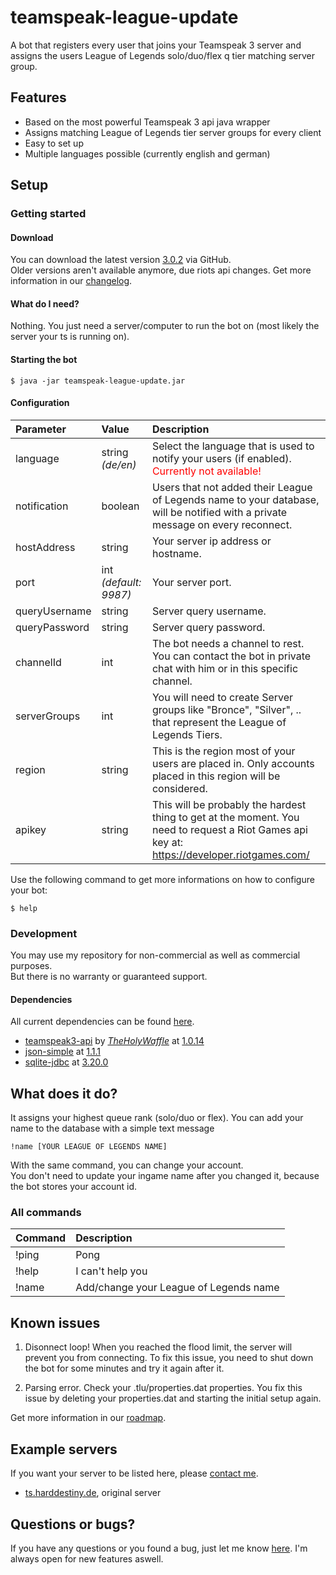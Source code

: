 # teamspeak-league-update

A bot that registers every user that joins your Teamspeak 3 server and assigns the users League of Legends solo/duo/flex q tier matching server group.

## Features

* Based on the most powerful Teamspeak 3 api java wrapper
* Assigns matching League of Legends tier server groups for every client
* Easy to set up
* Multiple languages possible (currently english and german)

## Setup

### Getting started

#### Download
You can download the latest version [3.0.2](https://github.com/stephan-strate/teamspeak-league-update/releases/tag/3.0.2) via GitHub.</br>
Older versions aren't available anymore, due riots api changes. Get more information in our [changelog](https://github.com/stephan-strate/teamspeak-league-update/blob/master/CHANGELOG.md).

#### What do I need?
Nothing. You just need a server/computer to run the bot on (most likely the server your ts is running on).

#### Starting the bot
```
$ java -jar teamspeak-league-update.jar
```

#### Configuration

| Parameter | Value | Description |
| :--- | :--- | :--- |
| language | string <i>(de/en)</i> | Select the language that is used to notify your users (if enabled). <div style="color: red;">Currently not available!</div> |
| notification | boolean | Users that not added their League of Legends name to your database, will be notified with a private message on every reconnect. |
| hostAddress | string | Your server ip address or hostname. |
| port | int <i>(default: 9987)</i> | Your server port. |
| queryUsername | string | Server query username. |
| queryPassword | string | Server query password. |
| channelId | int | The bot needs a channel to rest. You can contact the bot in private chat with him or in this specific channel. |
| serverGroups | int | You will need to create Server groups like "Bronce", "Silver", .. that represent the League of Legends Tiers. |
| region | string | This is the region most of your users are placed in. Only accounts placed in this region will be considered. |
| apikey | string | This will be probably the hardest thing to get at the moment. You need to request a Riot Games api key at: https://developer.riotgames.com/ |

Use the following command to get more informations on how to configure your bot:
```
$ help
```

### Development

You may use my repository for non-commercial as well as commercial purposes.</br>
But there is no warranty or guaranteed support.

#### Dependencies

All current dependencies can be found [here](https://github.com/stephan-strate/teamspeak-league-update/blob/master/pom.xml).

* [teamspeak3-api](https://github.com/TheHolyWaffle/TeamSpeak-3-Java-API) by [_TheHolyWaffle_](https://github.com/TheHolyWaffle) at [1.0.14](https://github.com/TheHolyWaffle/TeamSpeak-3-Java-API/releases/tag/v1.0.14)
* [json-simple](https://mvnrepository.com/artifact/com.googlecode.json-simple/json-simple) at [1.1.1](https://mvnrepository.com/artifact/com.googlecode.json-simple/json-simple/1.1.1)
* [sqlite-jdbc](https://mvnrepository.com/artifact/org.xerial/sqlite-jdbc) at [3.20.0](https://mvnrepository.com/artifact/org.xerial/sqlite-jdbc/3.20.0)

## What does it do?

It assigns your highest queue rank (solo/duo or flex).
You can add your name to the database with a simple text message
```
!name [YOUR LEAGUE OF LEGENDS NAME]
```
With the same command, you can change your account.</br>
You don't need to update your ingame name after you changed it, because
the bot stores your account id.

### All commands
| Command | Description |
| :--- | :--- |
| !ping | Pong |
| !help | I can't help you |
| !name | Add/change your League of Legends name |

## Known issues

1. Disonnect loop! When you reached the flood limit, the server will prevent you from connecting.
To fix this issue, you need to shut down the bot for some minutes and try it again after it.

2. Parsing error. Check your .tlu/properties.dat properties.
You fix this issue by deleting your properties.dat and starting the initial setup again.

Get more information in our [roadmap](https://github.com/stephan-strate/teamspeak-league-update/blob/master/ROADMAP.md).

## Example servers

If you want your server to be listed here, please [contact me](development@famstrate.com).

* [ts.harddestiny.de](ts3server://ts.harddestiny.de), original server

## Questions or bugs?

If you have any questions or you found a bug, just let me know [here](https://github.com/stephan-strate/teamspeak-league-update/issues). I'm always open for new features aswell.